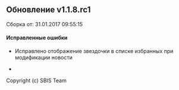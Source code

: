 ## Обновление v1.1.8.rc1

Сборка от: 31.01.2017 09:55:15

#### Исправленные ошибки

* Исправлено отображение звездочки в списке избранных при модификации новости

-

Copyright (c) SBIS Team